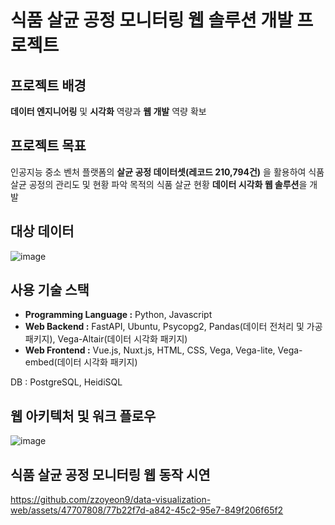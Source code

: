 # 식품 살균 공정 모니터링 웹 솔루션 개발 프로젝트

## 프로젝트 배경
 **데이터 엔지니어링** 및 **시각화** 역량과 **웹 개발** 역량 확보 

## 프로젝트 목표
인공지능 중소 벤처 플랫폼의 **살균 공정 데이터셋(레코드 210,794건)** 을 활용하여 식품 살균 공정의 관리도 및 현황 파악 목적의 식품 살균 현황 **데이터 시각화 웹 솔루션**을 개발

## 대상 데이터
![image](https://github.com/zzoyeon9/data-visualization-web/assets/47707808/13ff0468-45b0-4f17-8eac-467695bf33b2)

## 사용 기술 스택
- **Programming Language :** Python, Javascript​
- **Web Backend :** FastAPI, Ubuntu, Psycopg2, Pandas(데이터 전처리 및 가공 패키지), Vega-Altair​(데이터 시각화 패키지)
- **Web Frontend :** Vue.js, Nuxt.js, HTML, CSS, Vega, Vega-lite, Vega-embed​(데이터 시각화 패키지)

DB : PostgreSQL, HeidiSQL
## 웹 아키텍처 및 워크 플로우

![image](https://github.com/zzoyeon9/data-visualization-web/assets/47707808/38c9a5d2-030d-48a3-b6ed-4afd6f100794)

## 식품 살균 공정 모니터링 웹 동작 시연

https://github.com/zzoyeon9/data-visualization-web/assets/47707808/77b22f7d-a842-45c2-95e7-849f206f65f2

